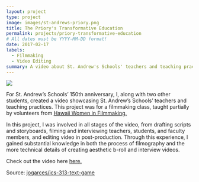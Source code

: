 ```yaml
---
layout: project
type: project
image: images/st-andrews-priory.png
title: The Priory's Transformative Education
permalink: projects/priory-transformative-education
# All dates must be YYYY-MM-DD format!
date: 2017-02-17
labels:
  - Filmmaking
  - Video Editing
summary: A video about St. Andrew's Schools' teachers and teaching practices for St. Andrew's Schools' 150th anniversary.
---
```


<img class="ui image" src="{{ site.baseurl }}/images/queen-emma.png">

For St. Andrew’s Schools’ 150th anniversary, I, along with two other students, created a video showcasing St. Andrew’s Schools’ teachers and teaching practices. This project was for a filmmaking class, taught partially by volunteers from <a href= "https://www.hawaiiwomeninfilmmaking.org/">Hawaii Women in Filmmaking.</a>

In this project, I was involved in all stages of the video, from drafting scripts and storyboards, filming and interviewing teachers, students, and faculty members, and editing video in post-production. Through this experience, I gained substantial knowledge in both the process of filmography and the more technical details of creating aesthetic b-roll and interview videos. 

Check out the video here <a href="https://www.youtube.com/watch?v=I7z0tp7DJLo">here.</a>

Source: <a href="https://github.com/jogarces/ics-313-text-game"><i class="large github icon "></i>jogarces/ics-313-text-game</a>

